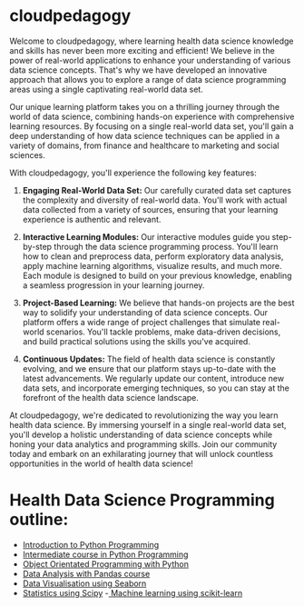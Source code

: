 # cloudpedagogy

Welcome to cloudpedagogy, where learning health data science knowledge and skills has never been more exciting and efficient! We believe in the power of real-world applications to enhance your understanding of various data science concepts. That's why we have developed an innovative approach that allows you to explore a range of data science programming areas using a single captivating real-world data set.

Our unique learning platform takes you on a thrilling journey through the world of data science, combining hands-on experience with comprehensive learning resources. By focusing on a single real-world data set, you'll gain a deep understanding of how data science techniques can be applied in a variety of domains, from finance and healthcare to marketing and social sciences.

With cloudpedagogy, you'll experience the following key features:

1. **Engaging Real-World Data Set:** Our carefully curated data set captures the complexity and diversity of real-world data. You'll work with actual data collected from a variety of sources, ensuring that your learning experience is authentic and relevant.

2. **Interactive Learning Modules:** Our interactive modules guide you step-by-step through the data science programming process. You'll learn how to clean and preprocess data, perform exploratory data analysis, apply machine learning algorithms, visualize results, and much more. Each module is designed to build on your previous knowledge, enabling a seamless progression in your learning journey.

3. **Project-Based Learning:** We believe that hands-on projects are the best way to solidify your understanding of data science concepts. Our platform offers a wide range of project challenges that simulate real-world scenarios. You'll tackle problems, make data-driven decisions, and build practical solutions using the skills you've acquired.

4. **Continuous Updates:** The field of health data science is constantly evolving, and we ensure that our platform stays up-to-date with the latest advancements. We regularly update our content, introduce new data sets, and incorporate emerging techniques, so you can stay at the forefront of the health data science landscape.

At cloudpedagogy, we're dedicated to revolutionizing the way you learn health data science. By immersing yourself in a single real-world data set, you'll develop a holistic understanding of data science concepts while honing your data analytics and programming skills. Join our community today and embark on an exhilarating journey that will unlock countless opportunities in the world of health data science!

# Health Data Science Programming outline:

- [Introduction to Python Programming](https://github.com/cloudpedagogy/introduction-python/blob/main/README.md)
- [Intermediate course in Python Programming](https://github.com/cloudpedagogy/intermediate-python/blob/main/README.md)
- [Object Orientated Programming with Python](https://github.com/cloudpedagogy/object-oriented-python/blob/main/README.md)
- [Data Analysis with Pandas course](https://github.com/cloudpedagogy/data-analysis-python/blob/main/README.md)
- [Data Visualisation using Seaborn](https://github.com/cloudpedagogy/data-visualisation-python/blob/main/README.md)
- [Statistics using Scipy](https://github.com/cloudpedagogy/statistics-python/blob/main/README.md)
-[ Machine learning using scikit-learn](https://github.com/cloudpedagogy/machine-learning-python/blob/main/README.md)

